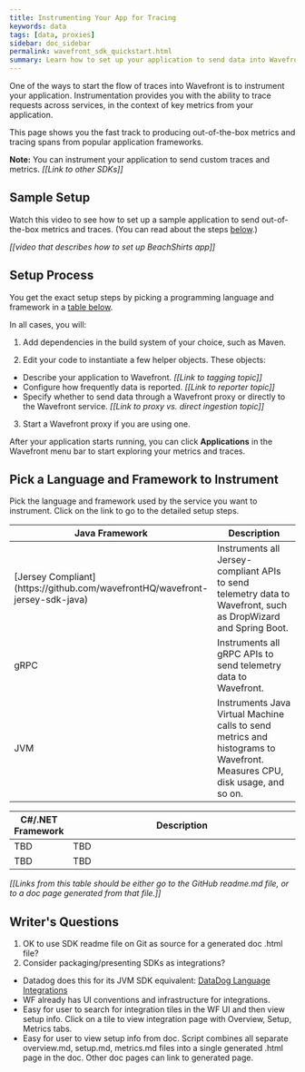 ```yaml
---
title: Instrumenting Your App for Tracing
keywords: data
tags: [data, proxies]
sidebar: doc_sidebar
permalink: wavefront_sdk_quickstart.html
summary: Learn how to set up your application to send data into Wavefront.
---
```


One of the ways to start the flow of traces into Wavefront is to instrument your application. Instrumentation provides you with the ability to trace requests across services, in the context of key metrics from your application.

This page shows you the fast track to producing out-of-the-box metrics and tracing spans from popular application frameworks. 

**Note:** You can instrument your application to send custom traces and metrics. _[[Link to other SDKs]]_

## Sample Setup

Watch this video to see how to set up a sample application to send out-of-the-box metrics and traces. (You can read about the steps [below](#setup-process).)

_[[video that describes how to set up BeachShirts app]]_

## Setup Process 

You get the exact setup steps by picking a programming language and framework in a [table below](#pick-a-language-and-framework-to-instrument). 

In all cases, you will:
 
1. Add dependencies in the build system of your choice, such as Maven. 

2. Edit your code to instantiate a few helper objects. These objects:
  * Describe your application to Wavefront. _[[Link to tagging topic]]_
  * Configure how frequently data is reported. _[[Link to reporter topic]]_
  * Specify whether to send data through a Wavefront proxy or directly to the Wavefront service. _[[Link to proxy vs. direct ingestion topic]]_

3. Start a Wavefront proxy if you are using one. 

After your application starts running, you can click **Applications** in the Wavefront menu bar to start exploring your metrics and traces.


## Pick a Language and Framework to Instrument 

Pick the language and framework used by the service you want to instrument. Click on the link to go to the detailed setup steps.

<table width="100%">
<colgroup>
<col width="20%" />
<col width="80%" />
</colgroup>
<tbody>
<thead>
<tr><th>Java Framework</th><th>Description</th></tr>
</thead>
<tr><td markdown="span">[Jersey Compliant](https://github.com/wavefrontHQ/wavefront-jersey-sdk-java)</td>
<td>Instruments all Jersey-compliant APIs to send telemetry data to Wavefront, such as DropWizard and Spring Boot.</td></tr>
<tr><td markdown="span">gRPC</td>
<td>Instruments all gRPC APIs to send telemetry data to Wavefront.</td></tr>
<tr><td markdown="span">JVM</td>
<td>Instruments Java Virtual Machine calls to send metrics and histograms to Wavefront. Measures CPU, disk usage, and so on.</td></tr>
</tbody>
</table>

<table width="100%">
<colgroup>
<col width="20%" />
<col width="80%" />
</colgroup>
<tbody>
<thead>
<tr><th>C#/.NET Framework</th><th>Description</th></tr>
</thead>
<tr><td markdown="span"> TBD </td>
<td>TBD</td></tr>
<tr><td markdown="span">TBD</td>
<td>TBD</td></tr>
</tbody>
</table>


_[[Links from this table should be either go to the GitHub readme.md file, or to a doc page generated from that file.]]_

## Writer's Questions

1. OK to use SDK readme file on Git as source for a generated doc .html file?
2. Consider packaging/presenting SDKs as integrations?
  * Datadog does this for its JVM SDK equivalent: [DataDog Language Integrations](https://docs.datadoghq.com/integrations/#cat-languages)
  * WF already has UI conventions and infrastructure for integrations.
  * Easy for user to search for integration tiles in the WF UI and then view setup info. Click on a tile to view integration page with Overview, Setup, Metrics tabs.
  * Easy for user to view setup info from doc. Script combines all separate overview.md, setup.md, metrics.md files into a single generated .html page in the doc. Other doc pages can link to generated page.
